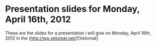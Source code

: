 
# Presentation slides for Monday, April 16th, 2012

These are the slides for a presentation i will give on Monday, April 16th, 2012 in the
(http://wp.vetomat.net/)[Vetomat]

